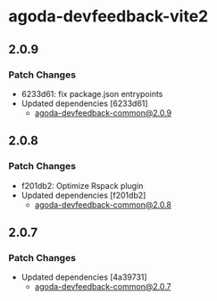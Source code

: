 # agoda-devfeedback-vite2

## 2.0.9

### Patch Changes

- 6233d61: fix package.json entrypoints
- Updated dependencies [6233d61]
  - agoda-devfeedback-common@2.0.9

## 2.0.8

### Patch Changes

- f201db2: Optimize Rspack plugin
- Updated dependencies [f201db2]
  - agoda-devfeedback-common@2.0.8

## 2.0.7

### Patch Changes

- Updated dependencies [4a39731]
  - agoda-devfeedback-common@2.0.7
